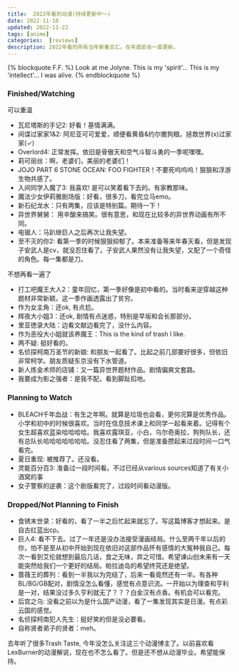 ```yaml
---
title:  2022年看的动漫(持续更新中～)
date: 2022-11-10
updated: 2022-11-22
tags: [anime]
categories:  [reviews]
description: 2022年看的所有当年新番总汇。在年底前会一直更新。
---
```




{% blockquote F.F. %}
Look at me Jolyne. This is my 'spirit'... This is my 'intellect'... I was alive.
{% endblockquote  %}



### Finished/Watching

可以重温

- 瓦尼塔斯的手记2: 好看！基情满满。
- 间谍过家家1&2: 阿尼亚可可爱爱，顺便看黄昏&约尔撒狗粮。拯救世界(x)过家家(✓)
- Overlord4: 正常发挥。依旧是骨傲天和空气斗智斗勇的一季呢嘿嘿。
- 莉可丽丝：啊，老婆们，美丽的老婆们！
- JOJO PART 6 STONE OCEAN: FOO FIGHTER！不要死呜呜呜！狠狠和浮游生物共感了。
- 入间同学入魔了3: 我喜欢! 是可以笑着看下去的。有家教那味。
- 魔法少女伊莉雅剧场版：好看，很多刀，看完立马emo。
- 新石纪龙水：只有两集，应该是特别篇。期待一下！
- 异世界舅舅： 用辛酸来搞笑。很有意思，和现在比较多的异世界动画有所不同。
- 电锯人：马趴继巨人之后再次让我失望。
- 至不灭的你2: 看第一季的时候狠狠抑郁了。本来准备等来年春天看，但是发现子安武人是cv，就没忍住看了。子安武人果然没有让我失望，又配了一个奇怪的角色。每一集都是刀。

不想再看一遍了
- 打工吧魔王大人2：童年回忆，第一季好像是初中看的。当时看来逆穿越这种题材非常新颖。这一季作画透露出了贫穷。
- 作为女主角：还ok, 有点尬。
- 辉夜大小姐3：还ok, 剧情有点迷惑，特别是早坂和会长那部分。
- 里亚徳录大陆：边看文献边看完了，没什么内容。
- 作为恶役大小姐就该养魔王：This is the kind of trash I like.
- 两不疑: 挺好看的。
- 名侦探柯南万圣节的新娘: 和朋友一起看了。比起之前几部要好很多，但依旧非常柯学。朋友质疑东京没有下水管道。
- 新人炼金术师的店铺：又一篇异世界题材作品。剧情偏爽文套路。
- 我要成为影之强者：是我不配，看到脚趾扣地。

### Planning to Watch

- BLEACH千年血战：有生之年啊。就算是垃圾也会看，更何况算是优秀作品。小学和初中的时候很喜欢。当时在信息技术课上和同学一起看来着。记得有个女生超喜欢蓝染哈哈哈哈。我喜欢露琪亚，小白，乌尔奇奥拉，狗狗队长，还有总队长哈哈哈哈哈哈哈。没忍住看了两集，但是准备攒起来过段时间一口气看完。
- 夏日重现: 被推荐了。还没看。
- 灵能百分百3: 准备过一段时间看。不过已经从various sources知道了有关小酒窝的事
- 女子警察的逆袭：这个剧版看完了，过段时间看动漫版。


### Dropped/Not Planning to Finish

- 食锈末世录：好看的，看了一半之后忙起来就忘了。写这篇博客才想起来。是自古红蓝出cp。
- 巨人4: 看不下去。过了一年还是没办法接受漫画结局。什么至两千年以后的你，怕不是至从初中开始到现在依旧对这部作品怀有感情的大冤种我自己。每次一看到艾伦就想到最后几话，食之无味，弃之可惜。希望谏山创未来有一天能突然给我们一个更好的结局。帕拉迪岛的希望终究还是绝望。
- 蔷薇王的葬列：看到一半我以为完结了，后来一看竟然还有一半。有各种BL/BG/GB配对，剧情没怎么看懂，感觉有点意识流。一开始以为理查和亨利是一对，结果没过多久亨利就无了？？？白金汉有点香。有机会可以看完。
- 后宫之乌: 没看之前以为是什么国产动漫，看了一集发现其实是日漫。有点彩云国的感觉。
- 名侦探柯南犯人先生：挺好笑的但是没必要看。
- 自称贤者弟子的贤者：meh。

去年听了很多Trash Taste, 今年没怎么关注这三个动漫博主了。以前喜欢看LexBurner的动漫解说，现在也不怎么看了。但是还不想从动漫毕业。希望能保持。










